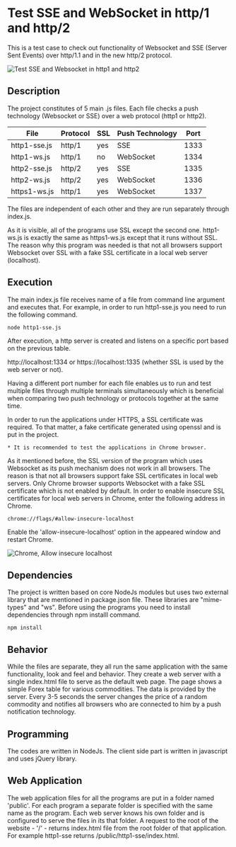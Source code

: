 # Test SSE and WebSocket in http/1 and http/2

This is a test case to check out functionality of Websocket and SSE (Server Sent Events) over http/1.1 and in the new http/2 protocol.

![Test SSE and Websocket in http1 and http2](http://i68.tinypic.com/1zxsear.jpg)
## Description
The project constitutes of 5 main .js files. Each file checks a push technology (Websocket or SSE) over a web protocol (http1 or http2).

|   File         | Protocol  | SSL | Push Technology |  Port |
|----------------|-----------|----|----------|-----------|
|http1-sse.js    | http/1    | yes | SSE         | 1333 |
|http1-ws.js     | http/1    | no | WebSocket   | 1334 |
|http2-sse.js    | http/2    | yes | SSE   	   | 1335 |
|http2-ws.js     | http/2    | yes | WebSocket | 1336 |
|https1-ws.js    | http/1    | yes | WebSocket | 1337 |

The files are independent of each other and they are run separately through index.js.

As it is visible, all of the programs use SSL except the second one. http1-ws.js is exactly the same as https1-ws.js except that it runs without SSL. The reason why this program was needed is that not all browsers support Websocket over SSL with a fake SSL certificate in a local web server (localhost).

## Execution
The main index.js file receives name of a file from command line argument and executes that. For example, in order to run http1-sse.js you need to run the following command.

    node http1-sse.js

After execution, a http server is created and listens on a specific port based on the previous table.

http://localhost:1334 or https://localhost:1335 (whether SSL is used by the web server or not).

Having a different port number for each file enables us to run and test multiple files through multiple terminals simultaneously which is beneficial when comparing two push technology or protocols together at the same time.

In order to run the applications under HTTPS, a SSL certificate was required. To that matter, a fake certificate generated using openssl and is put in the project.

	* It is recommended to test the applications in Chrome browser.

As it mentioned before, the SSL version of the program which uses Websocket as its push mechanism does not work in all browsers. The reason is that not all browsers support fake SSL certificates in local web servers. Only Chrome browser supports Websocket with a fake SSL certificate which is not enabled by default. In order to enable insecure SSL certificates for local web servers in Chrome, enter the following address in Chrome.

	chrome://flags/#allow-insecure-localhost

Enable the 'allow-insecure-localhost' option in the appeared window and restart Chrome.

![Chrome, Allow insecure localhost](http://i67.tinypic.com/zvwn11.jpg)

## Dependencies
The project is written based on core NodeJs modules but uses two external library that are mentioned in package.json file. These libraries are "mime-types" and "ws". Before using the programs you need to install dependencies through npm installl command.

    npm install
    
## Behavior
While the files are separate, they all run the same application with the same functionality, look and feel and behavior. They create a web server with a single index.html file to serve as the default web page. The page shows a simple Forex table for various commodities. The data is provided by the server. Every 3-5 seconds the server changes the price of a random commodity and notifies all browsers who are connected to him by a push notification technology.

## Programming
The codes are written in NodeJs. The client side part is written in javascript and uses jQuery library.


## Web Application
The web application files for all the programs are put in a folder named 'public'. For each program a separate folder is specified with the same name as the program. Each web server knows his own folder and is configured to serve the files in its that folder. A request to the root of the website - '/' - returns index.html file from the root folder of that application. For example http1-sse returns /public/http1-sse/index.html.

